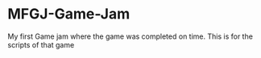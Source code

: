 # MFGJ-Game-Jam
My first Game jam where the game was completed on time. This is for the scripts of that game
